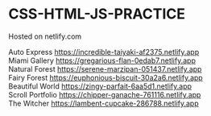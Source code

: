 # CSS-HTML-JS-PRACTICE
Hosted on netlify.com

Auto Express https://incredible-taiyaki-af2375.netlify.app  
Miami Gallery https://gregarious-flan-0edab7.netlify.app  
Natural Forest https://serene-marzipan-051437.netlify.app  
Fairy Forest https://euphonious-biscuit-30a2a6.netlify.app  
Beautiful World https://zingy-parfait-6aa5d1.netlify.app  
Scroll Portfolio https://chipper-ganache-761116.netlify.app  
The Witcher https://lambent-cupcake-286788.netlify.app
